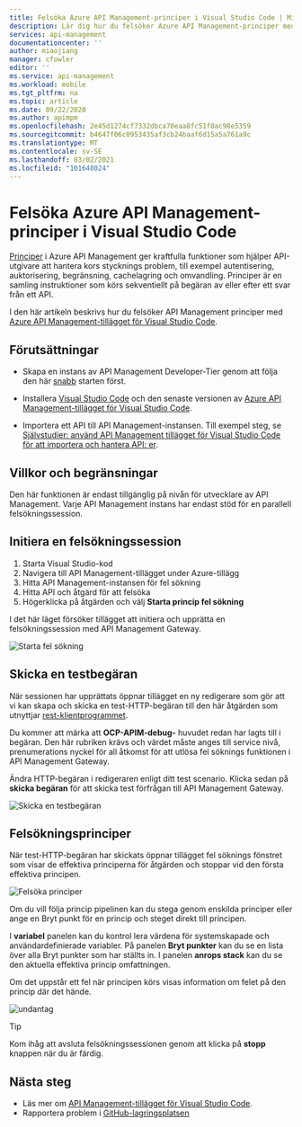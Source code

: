 ```yaml
---
title: Felsöka Azure API Management-principer i Visual Studio Code | Microsoft Docs
description: Lär dig hur du felsöker Azure API Management-principer med Azure API Management Visual Studio Code-tillägget
services: api-management
documentationcenter: ''
author: miaojiang
manager: cfowler
editor: ''
ms.service: api-management
ms.workload: mobile
ms.tgt_pltfrm: na
ms.topic: article
ms.date: 09/22/2020
ms.author: apimpm
ms.openlocfilehash: 2e45d1274cf7332dbca70eaa8fc51f0ac98e5359
ms.sourcegitcommit: b4647f06c0953435af3cb24baaf6d15a5a761a9c
ms.translationtype: MT
ms.contentlocale: sv-SE
ms.lasthandoff: 03/02/2021
ms.locfileid: "101648024"
---
```

# <a name="debug-azure-api-management-policies-in-visual-studio-code"></a>Felsöka Azure API Management-principer i Visual Studio Code

[Principer](api-management-policies.md) i Azure API Management ger kraftfulla funktioner som hjälper API-utgivare att hantera kors stycknings problem, till exempel autentisering, auktorisering, begränsning, cachelagring och omvandling. Principer är en samling instruktioner som körs sekventiellt på begäran av eller efter ett svar från ett API. 

I den här artikeln beskrivs hur du felsöker API Management principer med [Azure API Management-tillägget för Visual Studio Code](https://marketplace.visualstudio.com/items?itemName=ms-azuretools.vscode-apimanagement). 

## <a name="prerequisites"></a>Förutsättningar

* Skapa en instans av API Management Developer-Tier genom att följa den här [snabb](get-started-create-service-instance.md) starten först.

* Installera [Visual Studio Code](https://code.visualstudio.com/) och den senaste versionen av [Azure API Management-tillägget för Visual Studio Code](https://marketplace.visualstudio.com/items?itemName=ms-azuretools.vscode-apimanagement). 

* Importera ett API till API Management-instansen. Till exempel steg, se [Självstudier: använd API Management tillägget för Visual Studio Code för att importera och hantera API: er](visual-studio-code-tutorial.md).

## <a name="restrictions-and-limitations"></a>Villkor och begränsningar

Den här funktionen är endast tillgänglig på nivån för utvecklare av API Management. Varje API Management instans har endast stöd för en parallell felsökningssession.

## <a name="initiate-a-debugging-session"></a>Initiera en felsökningssession

1. Starta Visual Studio-kod
2. Navigera till API Management-tillägget under Azure-tillägg
3. Hitta API Management-instansen för fel sökning
4. Hitta API och åtgärd för att felsöka
5. Högerklicka på åtgärden och välj **Starta princip fel sökning**

I det här läget försöker tillägget att initiera och upprätta en felsökningssession med API Management Gateway.

![Starta fel sökning](media/api-management-debug-policies/initiate-debugging-session.png)

## <a name="send-a-test-request"></a>Skicka en testbegäran
När sessionen har upprättats öppnar tillägget en ny redigerare som gör att vi kan skapa och skicka en test-HTTP-begäran till den här åtgärden som utnyttjar [rest-klientprogrammet](https://marketplace.visualstudio.com/items?itemName=humao.rest-client).

Du kommer att märka att **OCP-APIM-debug-** huvudet redan har lagts till i begäran. Den här rubriken krävs och värdet måste anges till service nivå, prenumerations nyckel för all åtkomst för att utlösa fel söknings funktionen i API Management Gateway.

Ändra HTTP-begäran i redigeraren enligt ditt test scenario. Klicka sedan på **skicka begäran** för att skicka test förfrågan till API Management Gateway.

![Skicka en testbegäran](media/api-management-debug-policies/rest-client.png)

## <a name="debug-policies"></a>Felsökningsprinciper
När test-HTTP-begäran har skickats öppnar tillägget fel söknings fönstret som visar de effektiva principerna för åtgärden och stoppar vid den första effektiva principen. 

![Felsöka principer](media/api-management-debug-policies/main-window.png)

Om du vill följa princip pipelinen kan du stega genom enskilda principer eller ange en Bryt punkt för en princip och steget direkt till principen. 

I **variabel** panelen kan du kontrol lera värdena för systemskapade och användardefinierade variabler. På panelen **Bryt punkter** kan du se en lista över alla Bryt punkter som har ställts in. I panelen **anrops stack** kan du se den aktuella effektiva princip omfattningen. 

Om det uppstår ett fel när principen körs visas information om felet på den princip där det hände. 

![undantag](media/api-management-debug-policies/exception.png)

> [!TIP]
> Kom ihåg att avsluta felsökningssessionen genom att klicka på **stopp** knappen när du är färdig.


## <a name="next-steps"></a>Nästa steg

+ Läs mer om [API Management-tillägget för Visual Studio Code](https://marketplace.visualstudio.com/items?itemName=ms-azuretools.vscode-apimanagement). 
+ Rapportera problem i [GitHub-lagringsplatsen](https://github.com/Microsoft/vscode-apimanagement)

